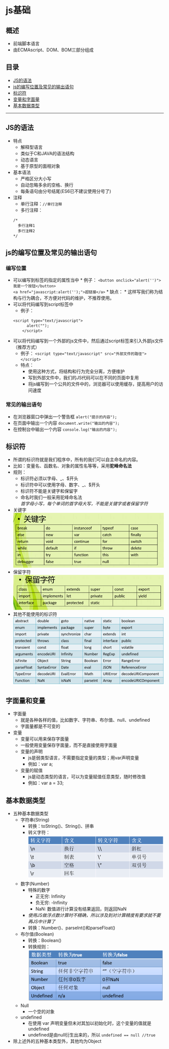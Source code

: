 # js基础
## 概述
  * 前端脚本语言
  * 由ECMAscript、DOM、BOM三部分组成
## 目录
* [JS的语法](#JS的语法)
* [js的编写位置及常见的输出语句](#js的编写位置及常见的输出语句)
* [标识符](#标识符)
* [变量和字面量](#变量和字面量)
* [基本数据类型](#基本数据类型)
***

## JS的语法
* 特点
  * 解释型语言
  * 类似于C和JAVA的语法结构
  * 动态语言
  * 基于原型的面相对象
* 基本语法
  * 严格区分大小写
  * 自动忽略多余的空格、换行
  * 每条语句由分号结尾(ES6已不建议使用分号了)
* 注释
  * 单行注释：`//单行注释`
  * 多行注释：
  ```
  /*
    多行注释1
    多行注释2
  */
  ```
## js的编写位置及常见的输出语句
### 编写位置
* 可以编写到标签的指定的属性当中
		* 例子：
			`<button onclick="alert('')">我是一个按钮</button>`      
			`<a href="javascript:alert('');">超链接</a>`
		* 缺点：
			* 这样写我们称为结构与行为耦合，不方便对代码的维护，不推荐使用。
* 可以将代码编写到script标签中
  * 例子：
  ```
  <script type="text/javascript">
        alert("");
      </script>
  ```
* 可以将代码编写到一个外部的js文件中，然后通过script标签来引入外部js文件（推荐方式）
  * 例子：
    `<script type="text/javascript" src="外部文件的路径"></script>`
  * 特点：
    * 使用这种方式，将结构和行为完全分离，方便维护
    * 写到外部文件中，我们的JS代码可以在不同的页面中复用
    * 将js编写到一个公共的文件中的，浏览器可以使用缓存，提高用户的访问速度
### 常见的输出语句
* 在浏览器窗口中弹出一个警告框
  `alert("提示的内容");`
* 在页面中输出一个内容
  `document.write("输出的内容");`
* 在控制台中输出一个内容
  `console.log("输出的内容");`
## 标识符
* 所谓的标识符就是我们程序中，所有的我们可以自主命名的内容。
* 比如：变量名、函数名、对象的属性名等等，采用**驼峰命名法**
* 规则：
  * 标识符必须以字母、_、$开头
  * 标识符中可以使用字母、数字、_、$开头
  * 标识符不能是关键字和保留字
  * 命名时我们一般采用驼峰命名法            
*首字母小写，每个单词的首字母大写，不能是关键字或者保留字符*
* 关键字  ![](/images/关键字.png)
* 保留字符  ![](/images/保留字符.png)
* 其他不能使用的标识符  ![](/images/其他不能使用的标识符.png)
## 字面量和变量
* 字面量
  * 就是各种各样的值，比如数字、字符串、布尔值、null、undefined
  * 字面量都是不可变的
* 变量
  * 变量可以用来保存字面量
  * 一般使用变量保存字面量，而不是直接使用字面量
  * 变量的声明
    * js是弱类型语言，不需要指定变量的类型；用var声明变量
    * 例如：var a;
  * 变量的赋值
    * js是动态类型的语言，可以为变量赋值任意类型，随时修改值
    * 例如：var a = 33;
## 基本数据类型
* 五种基本数据类型
  * 字符串(String)
    * 转换：toString()、String()、拼串
    * 转义字符：![](/images/转义字符.png)
  * 数字(Number)
    * 特殊的数字
      * 正无穷: Infinity
      * 负无穷: -Infinity
      * NaN: 数值进行计算没有结果返回，则返回NaN
    * *使用JS做浮点数计算时不精确，所以涉及到对计算精度有要求就不要再JS中计算了*
    * 转换：Number()、parseInt()和parseFloat()
  * 布尔值(Boolean)
    * 转换：Boolean()
    * 转换规则：![](/images/转换规则.png)
  * Null
    * 一个空的对象
  * undefined
    * 在使用 var 声明变量但未对其加以初始化时，这个变量的值就是 undefined
    * undefined是由null衍生出来的，所以
    `undefined == null //true`
* 除上述外的五种基本类型外，其他均为Object
  
